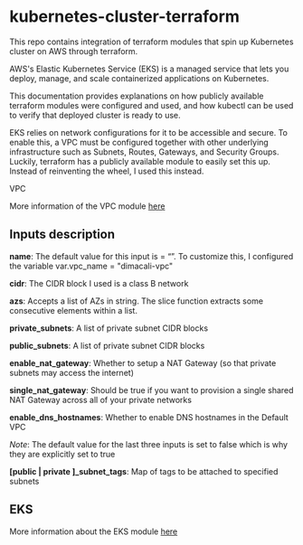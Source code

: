 # kubernetes-cluster-terraform
This repo contains integration of terraform modules that spin up Kubernetes cluster on AWS through terraform.

AWS's Elastic Kubernetes Service (EKS) is a managed service that lets you deploy, manage, and scale containerized applications on Kubernetes. 

This documentation provides explanations on how publicly available terraform modules were configured and used, and how kubectl can be used to verify that deployed cluster is ready to use. 

EKS relies on network configurations for it to be accessible and secure. To enable this, a VPC must be configured together with other underlying infrastructure such as Subnets, Routes, Gateways, and Security Groups. Luckily, terraform has a publicly available module to easily set this up. Instead of reinventing the wheel, I used this instead. 

VPC 

More information of the VPC module [here](https://registry.terraform.io/modules/terraform-aws-modules/vpc/aws/latest "vpc")

## Inputs description ##

**name**:   The default value for this input is = “”. To customize this, I configured the variable var.vpc_name = "dimacali-vpc" 

**cidr**:   The CIDR block I used is a class B network 

**azs**:    Accepts a list of AZs in string. The slice function extracts some consecutive elements within a list. 

**private_subnets**:    A list of private subnet CIDR blocks 

**public_subnets**: A list of private subnet CIDR blocks 

**enable_nat_gateway**: Whether to setup a NAT Gateway (so that private subnets may access the internet) 

**single_nat_gateway**: Should be true if you want to provision a single shared NAT Gateway across all of your private networks 

**enable_dns_hostnames**:   Whether to enable DNS hostnames in the Default VPC 

*Note*:   The default value for the last three inputs is set to false which is why they are explicitly set to true 

**[public | private ]_subnet_tags**:    Map of tags to be attached to specified subnets

## EKS ##
More information about the EKS module [here](https://registry.terraform.io/modules/terraform-aws-modules/eks/aws/latest "eks")